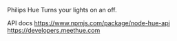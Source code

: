 Philips Hue
Turns your lights on an off.

API docs
<https://www.npmjs.com/package/node-hue-api>
<https://developers.meethue.com>
